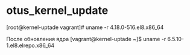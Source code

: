 # otus_kernel_update
[root@kernel-uptade vagrant]# uname -r
4.18.0-516.el8.x86_64

После обновления ядра
[vagrant@kernel-uptade ~]$ uname -r
6.5.10-1.el8.elrepo.x86_64

